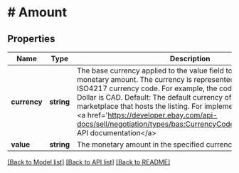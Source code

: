 # # Amount

## Properties

Name | Type | Description | Notes
------------ | ------------- | ------------- | -------------
**currency** | **string** | The base currency applied to the value field to establish a monetary amount. The currency is represented as a 3-letter ISO4217 currency code. For example, the code for the Canadian Dollar is CAD. Default: The default currency of the eBay marketplace that hosts the listing. For implementation help, refer to &lt;a href&#x3D;&#39;https://developer.ebay.com/api-docs/sell/negotiation/types/bas:CurrencyCodeEnum&#39;&gt;eBay API documentation&lt;/a&gt; | [optional]
**value** | **string** | The monetary amount in the specified currency. | [optional]

[[Back to Model list]](../../README.md#models) [[Back to API list]](../../README.md#endpoints) [[Back to README]](../../README.md)
